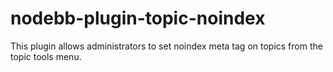# nodebb-plugin-topic-noindex
This plugin allows administrators to set noindex meta tag on topics from the topic tools menu.